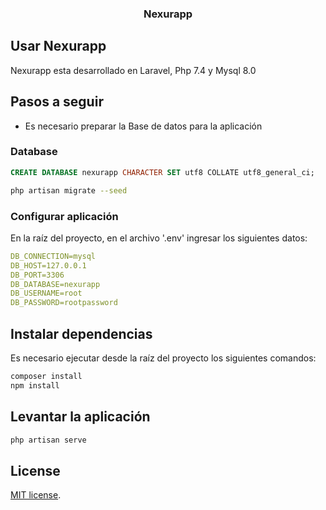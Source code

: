 <h3 align="center">Nexurapp</h3>

## Usar Nexurapp

Nexurapp esta desarrollado en Laravel, Php 7.4 y Mysql 8.0

## Pasos a seguir
- Es necesario preparar la Base de datos para la aplicación

### Database
```sql
CREATE DATABASE nexurapp CHARACTER SET utf8 COLLATE utf8_general_ci;
```

```sh
php artisan migrate --seed
```

### Configurar aplicación
En la raíz del proyecto, en el archivo '.env' ingresar los siguientes datos:

```yaml
DB_CONNECTION=mysql
DB_HOST=127.0.0.1
DB_PORT=3306
DB_DATABASE=nexurapp
DB_USERNAME=root
DB_PASSWORD=rootpassword
```

## Instalar dependencias
Es necesario ejecutar desde la raíz del proyecto los siguientes comandos:

```sh
composer install
npm install
```

## Levantar la aplicación
```sh
php artisan serve
```

## License
[MIT license](https://opensource.org/licenses/MIT).
